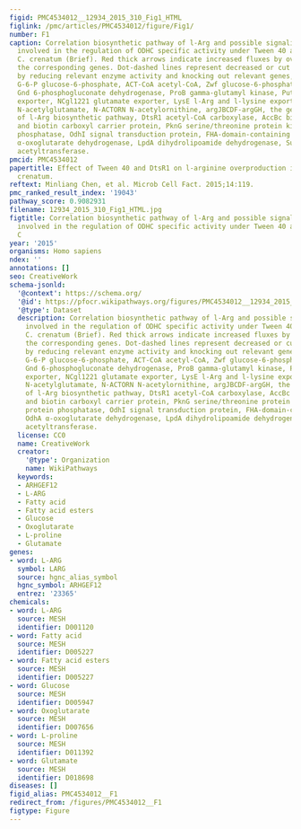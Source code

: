 ```yaml
---
figid: PMC4534012__12934_2015_310_Fig1_HTML
figlink: /pmc/articles/PMC4534012/figure/Fig1/
number: F1
caption: Correlation biosynthetic pathway of l-Arg and possible signaling cascade
  involved in the regulation of ODHC specific activity under Tween 40 addition by
  C. crenatum (Brief). Red thick arrows indicate increased fluxes by overexpressing
  the corresponding genes. Dot-dashed lines represent decreased or cut off fluxes
  by reducing relevant enzyme activity and knocking out relevant genes, respectively.
  G-6-P glucose-6-phosphate, ACT-CoA acetyl-CoA, Zwf glucose-6-phosphate dehydrogenase,
  Gnd 6-phosphogluconate dehydrogenase, ProB gamma-glutamyl kinase, PutP l-proline
  exporter, NCgl1221 glutamate exporter, LysE l-Arg and l-lysine exporter, N-ACTGLU
  N-acetylglutamate, N-ACTORN N-acetylornithine, argJBCDF-argGH, the gene clusters
  of l-Arg biosynthetic pathway, DtsR1 acetyl-CoA carboxylase, AccBc biotin carboxylase
  and biotin carboxyl carrier protein, PknG serine/threonine protein kinase, Ppp protein
  phosphatase, OdhI signal transduction protein, FHA-domain-containing protein, OdhA
  α-oxoglutarate dehydrogenase, LpdA dihydrolipoamide dehydrogenase, SucB dihydrolipoamide
  acetyltransferase.
pmcid: PMC4534012
papertitle: Effect of Tween 40 and DtsR1 on l-arginine overproduction in Corynebacterium
  crenatum.
reftext: Minliang Chen, et al. Microb Cell Fact. 2015;14:119.
pmc_ranked_result_index: '19043'
pathway_score: 0.9082931
filename: 12934_2015_310_Fig1_HTML.jpg
figtitle: Correlation biosynthetic pathway of l-Arg and possible signaling cascade
  involved in the regulation of ODHC specific activity under Tween 40 addition by
  C
year: '2015'
organisms: Homo sapiens
ndex: ''
annotations: []
seo: CreativeWork
schema-jsonld:
  '@context': https://schema.org/
  '@id': https://pfocr.wikipathways.org/figures/PMC4534012__12934_2015_310_Fig1_HTML.html
  '@type': Dataset
  description: Correlation biosynthetic pathway of l-Arg and possible signaling cascade
    involved in the regulation of ODHC specific activity under Tween 40 addition by
    C. crenatum (Brief). Red thick arrows indicate increased fluxes by overexpressing
    the corresponding genes. Dot-dashed lines represent decreased or cut off fluxes
    by reducing relevant enzyme activity and knocking out relevant genes, respectively.
    G-6-P glucose-6-phosphate, ACT-CoA acetyl-CoA, Zwf glucose-6-phosphate dehydrogenase,
    Gnd 6-phosphogluconate dehydrogenase, ProB gamma-glutamyl kinase, PutP l-proline
    exporter, NCgl1221 glutamate exporter, LysE l-Arg and l-lysine exporter, N-ACTGLU
    N-acetylglutamate, N-ACTORN N-acetylornithine, argJBCDF-argGH, the gene clusters
    of l-Arg biosynthetic pathway, DtsR1 acetyl-CoA carboxylase, AccBc biotin carboxylase
    and biotin carboxyl carrier protein, PknG serine/threonine protein kinase, Ppp
    protein phosphatase, OdhI signal transduction protein, FHA-domain-containing protein,
    OdhA α-oxoglutarate dehydrogenase, LpdA dihydrolipoamide dehydrogenase, SucB dihydrolipoamide
    acetyltransferase.
  license: CC0
  name: CreativeWork
  creator:
    '@type': Organization
    name: WikiPathways
  keywords:
  - ARHGEF12
  - L-ARG
  - Fatty acid
  - Fatty acid esters
  - Glucose
  - Oxoglutarate
  - L-proline
  - Glutamate
genes:
- word: L-ARG
  symbol: LARG
  source: hgnc_alias_symbol
  hgnc_symbol: ARHGEF12
  entrez: '23365'
chemicals:
- word: L-ARG
  source: MESH
  identifier: D001120
- word: Fatty acid
  source: MESH
  identifier: D005227
- word: Fatty acid esters
  source: MESH
  identifier: D005227
- word: Glucose
  source: MESH
  identifier: D005947
- word: Oxoglutarate
  source: MESH
  identifier: D007656
- word: L-proline
  source: MESH
  identifier: D011392
- word: Glutamate
  source: MESH
  identifier: D018698
diseases: []
figid_alias: PMC4534012__F1
redirect_from: /figures/PMC4534012__F1
figtype: Figure
---
```

